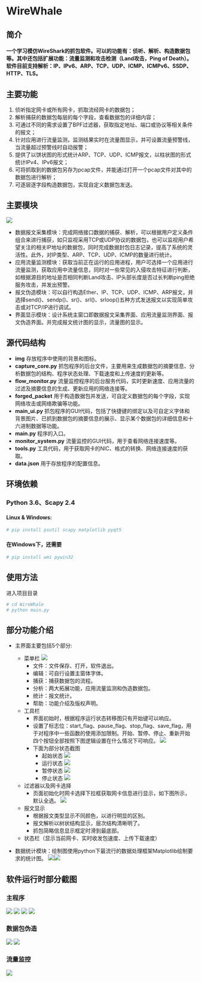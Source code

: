 # WireWhale
## 简介
#### 一个学习模仿WireShark的抓包软件。可以的功能有：侦听、解析、构造数据包等。其中还包括扩展功能：流量监测和攻击检测（Land攻击，Ping of Death）。软件目前支持解析：IP、IPv6、ARP、TCP、UDP、ICMP、ICMPv6、SSDP、HTTP、TLS。

## 主要功能
1. 侦听指定网卡或所有网卡，抓取流经网卡的数据包；
2. 解析捕获的数据包每层的每个字段，查看数据包的详细内容；
3. 可通过不同的需求设置了BPF过滤器，获取指定地址、端口或协议等相关条件的报文；
4. 针对应用进行流量监测，监测结果实时在流量图显示，并可设置流量预警线，当流量超过预警线时自动报警；
5. 提供了以饼状图的形式统计ARP、TCP、UDP、ICMP报文，以柱状图的形式统计IPv4、IPv6报文；
6. 可将抓取到的数据包另存为pcap文件，并能通过打开一个pcap文件对其中的数据包进行解析；
7. 可逐层逐字段构造数据包，实现自定义数据包发送。

## 主要模块
![](./preview/1.png)
* 数据报文采集模块：完成网络接口数据的捕获、解析，可以根据用户定义条件组合来进行捕获，如只监视采用TCP或UDP协议的数据包，也可以监视用户希望关注的相关IP地址的数据包，同时完成数据封包日志记录，提高了系统的灵活性。此外，对IP类型、ARP、TCP、UDP、ICMP的数量进行统计。
* 应用流量监测模块：获取当前正在运行的应用进程，用户可选择一个应用进行流量监测，获取应用中流量信息，同时对一些常见的入侵攻击特征进行判断，如根据源目的地址是否相同判断Land攻击、IP头部长度是否过长判断ping拒绝服务攻击，并发出预警。
* 报文伪造模块：可以自行构造Ether、IP、TCP、UDP、ICMP、ARP报文，并选择send()、sendp()、sr()、srl()、srloop()五种方式发送报文以实现简单攻击或对TCP/IP进行调试。
* 界面显示模块：设计系统主窗口即数据报文采集界面、应用流量监测界面、报文伪造界面。并完成报文统计图的显示，流量图的显示。

## 源代码结构

+ **img**
存放程序中使用的背景和图标。
+ **capture_core.py**
抓包程序的后台文件，主要用来生成数据包的摘要信息、分析数据包的结构、程序状态处理、下载速度和上传速度的更新等。
+ **flow_monitor.py**
流量监控程序的后台服务代码，实时更新速度、应用流量的过滤及摘要信息的生成、更新应用的网络连接等。
+ **forged_packet**
用于构造数据包并发送，可自定义数据包的每个字段，实现网络攻击或网络欺骗等功能。
+ **main_ui.py**
抓包程序的GUI代码，包括了快捷键的绑定以及可自定义字体和背景图片、已抓到数据包的摘要信息的展示、显示某个数据包的详细信息和十六进制数据等功能。
+ **main.py**
程序的入口。
+ **monitor_system.py**
流量监控的GUI代码，用于查看网络连接速度等。
+ **tools.py**
工具代码，用于获取网卡的NIC、格式的转换、网络连接速度的获取。
+ **data.json**
用于存放程序的配置信息。

## 环境依赖
### Python 3.6、Scapy 2.4
#### Linux & Windows:
```sh
# pip install psutil scapy matplotlib pyqt5
```
#### 在Windows下，还需要
```sh
# pip install wmi pywin32
```
## 使用方法
进入项目目录
```sh
# cd WireWhale 
# python main.py
```

## 部分功能介绍
+ 主界面主要包括5个部分:
    + 菜单栏
      ![](./preview/2.png)
        + 文件：文件保存、打开，软件退出。
    	+ 编辑：可自行设置主窗体字体。
    	+ 捕获：捕获数据包的流程。
		+ 分析：两大拓展功能，应用流量监测和伪造数据包。
		+ 统计：报文统计。
		+ 帮助：功能介绍及版权声明。
	+ 工具栏
		+ 界面初始时，根据程序运行状态转移图只有开始键可以响应。
		+ 设置了标志位：start_flag、pause_flag、stop_flag、save_flag，用于对程序中一些函数的使用添加限制。开始、暂停、停止、重新开始四个按钮全部按照下图逻辑设置在什么情况下可响应。
		  ![](./preview/3.png)
        + 下面为部分状态截图
            + 起始状态
              ![](./preview/4.png)
            + 运行状态
              ![](./preview/5.png)
            + 暂停状态
              ![](./preview/6.png)
            + 停止状态
              ![](./preview/7.png)
	+ 过滤器以及网卡选择
		+ 页面初始化时网卡选择下拉框获取网卡信息进行显示，如下图所示，默认全选。
		  ![](./preview/8.png)
	+ 报文显示
		+ 根据报文类型显示不同颜色，以进行明显的区别。
		+ 报文解析以树状结构显示，层次结构清晰明了。
		+ 抓包简略信息显示框定时滑到最底部。
	+ 状态栏（显示当前网卡、实时收发包速度、上传下载速度）

+ 数据统计模块：绘制图使用python下最流行的数据处理框架Matplotlib绘制要求的统计图。
![](./preview/9.png)![](./preview/10.png)

## 软件运行时部分截图
### 主程序
![](./preview/11.png)
![](./preview/12.png)
![](./preview/13.png)
![](./preview/14.png)

### 数据包伪造
![](./preview/15.png)
![](./preview/16.png)

### 流量监控
![](./preview/17.png)